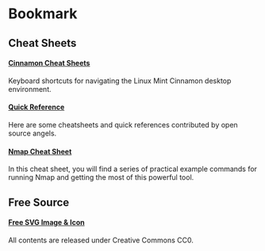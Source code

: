 # Bookmark



## Cheat Sheets

#### [Cinnamon Cheat Sheets](https://cheatography.com/shakiestnerd/cheat-sheets/linux-mint-cinnamon)
Keyboard shortcuts for navigating the Linux Mint Cinnamon desktop environment.


#### [Quick Reference](https://quickref.me)
Here are some cheatsheets and quick references contributed by open source angels.


#### [Nmap Cheat Sheet](https://hackertarget.com/nmap-cheatsheet-a-quick-reference-guide)
In this cheat sheet, you will find a series of practical example commands for running Nmap and getting the most of this powerful tool.


## Free Source

#### [Free SVG Image & Icon](https://svgsilh.com)
All contents are released under Creative Commons CC0.

